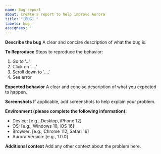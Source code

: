 ```yaml
---
name: Bug report
about: Create a report to help improve Aurora
title: "[BUG] "
labels: bug
assignees: ''
---
```


**Describe the bug**
A clear and concise description of what the bug is.

**To Reproduce**
Steps to reproduce the behavior:
1. Go to '...'
2. Click on '....'
3. Scroll down to '....'
4. See error

**Expected behavior**
A clear and concise description of what you expected to happen.

**Screenshots**
If applicable, add screenshots to help explain your problem.

**Environment (please complete the following information):**
- Device: [e.g., Desktop, iPhone 12]
- OS: [e.g., Windows 10, iOS 16]
- Browser: [e.g., Chrome 112, Safari 16]
- Aurora Version: [e.g., 1.0.0]

**Additional context**
Add any other context about the problem here.